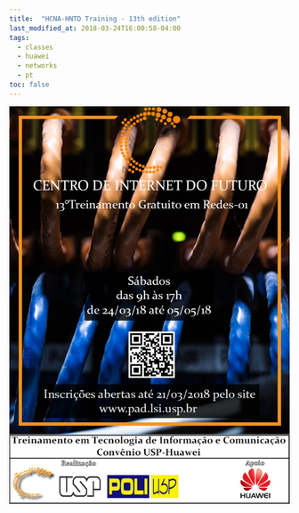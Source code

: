 ```yaml
---
title:  "HCNA-HNTD Training - 13th edition"
last_modified_at: 2018-03-24T16:00:58-04:00
tags:
  - classes
  - huawei
  - networks
  - pt
toc: false
---
```


![](/assets/images/posts/2018-03-24-hntd-13.jpeg)
